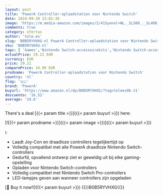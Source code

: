 ```yaml
---
layout: post
title: 'PowerA Controller-oplaadstation voor Nintendo Switch'
date: 2024-09-30 15:02:39
image: 'https://m.media-amazon.com/images/I/41Syenol+WL._SL500_._SL400_.jpg'
comments: true
category: ofertas
author: 'tole.es'
slug: 'B0B5RYVHXG-nl PowerA Controller-oplaadstation voor Nintendo Switch'
sku: 'B0B5RYVHXG-nl'
tags: [ 'Games','Nintendo Switch-accessoirekits','Nintendo Switch-accessoires','Nintendo Switch-consoles, -games & -accessoires','powera','🇳🇱', ]
actualPrice: 29.21 EUR
currency: EUR
price: 29.21
comparePrice: 34.99 EUR
prodname: 'PowerA Controller-oplaadstation voor Nintendo Switch'
country: 'nl'
flag: '🇳🇱'
brand: 'PowerA'
buyurl: 'https://www.amazon.nl/dp/B0B5RYVHXG/?tag=tolees0b-21'
descuento: '16.52'
average: '24.6'
---
```


There's a deal [{{< param title >}}]({{< param buyurl >}})  here:

[![{{< param prodname >}}]({{< param image >}})]({{< param buyurl >}})

ℹ️:

- Laadt Joy-Con en draadloze controllers tegelijkertijd op
- Volledig compatibel met alle PowerA draadloze Nintendo Switch-controllers
- Gedurfd, opvallend ontwerp ziet er geweldig uit bij elke gaming-opstelling
- Opladen voor Nintendo Switch-controllers
- Volledig compatibel met Nintendo Switch Pro-controllers
- LED-lampjes geven aan wanneer controllers zijn opgeladen

[🛒 Buy it now!!]({{< param buyurl >}})
{{<world>}}B0B5RYVHXG{{</world>}}
